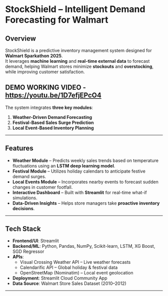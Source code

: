# **StockShield – Intelligent Demand Forecasting for Walmart**

## Overview
StockShield is a predictive inventory management system designed for **Walmart Sparkathon 2025**.  
It leverages **machine learning** and **real-time external data** to forecast demand, helping Walmart stores minimize **stockouts** and **overstocking**, while improving customer satisfaction.

## DEMO WORKING VIDEO - https://youtu.be/1D7efjEPcO4

The system integrates **three key modules**:
1. **Weather-Driven Demand Forecasting**
2. **Festival-Based Sales Surge Prediction**
3. **Local Event-Based Inventory Planning**

---

## Features
-  **Weather Module** – Predicts weekly sales trends based on temperature fluctuations using an **LSTM deep learning model**.  
-  **Festival Module** – Utilizes holiday calendars to anticipate festive demand surges.  
-  **Local Events Module** – Incorporates nearby events to forecast sudden changes in customer footfall.  
-  **Interactive Dashboard** – Built with **Streamlit** for real-time what-if simulations.  
-  **Data-Driven Insights** – Helps store managers take **proactive inventory decisions**.

---

## Tech Stack
- **Frontend/UI**: Streamlit  
- **Backend/ML**: Python, Pandas, NumPy, Scikit-learn, LSTM, XG Boost, SGD Regressor
- **APIs**:  
  - Visual Crossing Weather API – Live weather forecasts  
  - Calendarific API – Global holiday & festival data  
  - OpenStreetMap (Nominatim) – Local event geolocation  
- **Deployment**: Streamlit Cloud Community App 
- **Data Source**: Walmart Store Sales Dataset (2010–2012)

---
